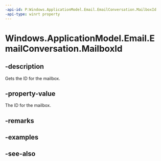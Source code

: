 ----api-id: P:Windows.ApplicationModel.Email.EmailConversation.MailboxId
-api-type: winrt property
---<!-- Property syntaxpublic string MailboxId { get; }--># Windows.ApplicationModel.Email.EmailConversation.MailboxId## -descriptionGets the ID for the mailbox.## -property-valueThe ID for the mailbox.## -remarks## -examples## -see-also